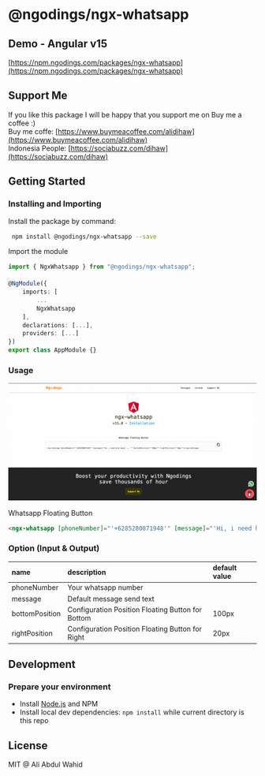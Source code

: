 # @ngodings/ngx-whatsapp

## Demo - Angular v15

[https://npm.ngodings.com/packages/ngx-whatsapp](https://npm.ngodings.com/packages/ngx-whatsapp)

## Support Me

If you like this package I will be happy that you support me on Buy me a coffee :) <br />
Buy me coffe: [https://www.buymeacoffee.com/alidihaw](https://www.buymeacoffee.com/alidihaw) <br />
Indonesia People: [https://sociabuzz.com/dihaw](https://sociabuzz.com/dihaw)

## Getting Started

### Installing and Importing

Install the package by command:

```sh
 npm install @ngodings/ngx-whatsapp --save
```

Import the module

```ts
import { NgxWhatsapp } from "@ngodings/ngx-whatsapp";

@NgModule({
    imports: [
        ...
        NgxWhatsapp
    ],
    declarations: [...],
    providers: [...]
})
export class AppModule {}
```

### Usage 

<p align="center">
  <img width="600" src="https://raw.githubusercontent.com/alidihaw/ngodings/master/packages/ngx-whatsapp/public/sample1.png">
</p>

Whatsapp Floating Button

```html
<ngx-whatsapp [phoneNumber]="'+6285280871948'" [message]="'Hi, i need help about ... '" [bottomPosition]="'100px'" [rightPosition]="'20px'"></ngx-whatsapp>
```

### Option (Input & Output)

| name | description | default value   |
| :---------- | :------------------------------------------------------------ | :-------------- |
| phoneNumber | Your whatsapp number | |
| message | Default message send text | |
| bottomPosition | Configuration Position Floating Button for Bottom | 100px |
| rightPosition | Configuration Position Floating Button for Right | 20px |

## Development

### Prepare your environment
* Install [Node.js](http://nodejs.org/) and NPM
* Install local dev dependencies: `npm install` while current directory is this repo

## License

MIT @ Ali Abdul Wahid
